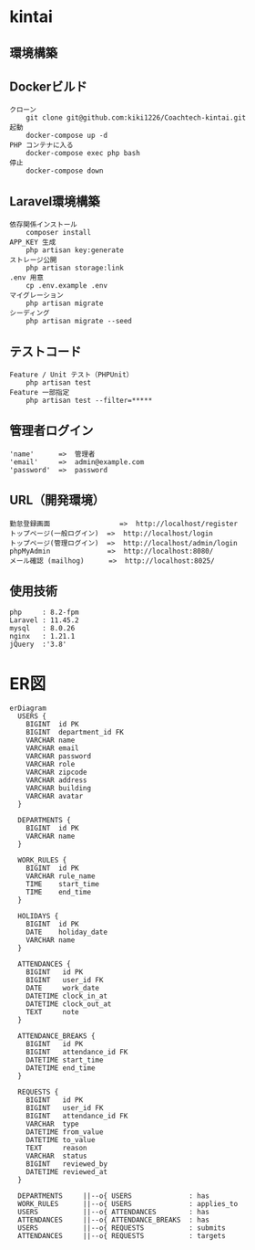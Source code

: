 # kintai

## 環境構築
## Dockerビルド
    クローン
        git clone git@github.com:kiki1226/Coachtech-kintai.git
    起動 
        docker-compose up -d
    PHP コンテナに入る
        docker-compose exec php bash
    停止
        docker-compose down

## Laravel環境構築
    依存関係インストール
        composer install
    APP_KEY 生成
        php artisan key:generate
    ストレージ公開
        php artisan storage:link
    .env 用意
        cp .env.example .env
    マイグレーション
        php artisan migrate
    シーディング
        php artisan migrate --seed

## テストコード
    Feature / Unit テスト（PHPUnit）
        php artisan test
    Feature 一部指定
        php artisan test --filter=*****


## 管理者ログイン
    'name'      =>  管理者
    'email'     =>  admin@example.com
    'password'  =>  password
    
## URL（開発環境）
    勤怠登録画面                 =>  http://localhost/register
    トップページ(一般ログイン)  =>  http://localhost/login
    トップページ(管理ログイン)  =>  http://localhost/admin/login
    phpMyAdmin              =>  http://localhost:8080/
    メール確認 (mailhog)      =>  http://localhost:8025/


## 使用技術
    php     : 8.2-fpm
    Laravel : 11.45.2
    mysql   : 8.0.26
    nginx   : 1.21.1
    jQuery  :'3.8'

# ER図

```mermaid
erDiagram
  USERS {
    BIGINT  id PK
    BIGINT  department_id FK
    VARCHAR name
    VARCHAR email
    VARCHAR password
    VARCHAR role
    VARCHAR zipcode
    VARCHAR address
    VARCHAR building
    VARCHAR avatar
  }

  DEPARTMENTS {
    BIGINT  id PK
    VARCHAR name
  }

  WORK_RULES {
    BIGINT  id PK
    VARCHAR rule_name
    TIME    start_time
    TIME    end_time
  }

  HOLIDAYS {
    BIGINT  id PK
    DATE    holiday_date
    VARCHAR name
  }

  ATTENDANCES {
    BIGINT   id PK
    BIGINT   user_id FK
    DATE     work_date
    DATETIME clock_in_at
    DATETIME clock_out_at
    TEXT     note
  }

  ATTENDANCE_BREAKS {
    BIGINT   id PK
    BIGINT   attendance_id FK
    DATETIME start_time
    DATETIME end_time
  }

  REQUESTS {
    BIGINT   id PK
    BIGINT   user_id FK
    BIGINT   attendance_id FK
    VARCHAR  type        
    DATETIME from_value  
    DATETIME to_value      
    TEXT     reason
    VARCHAR  status      
    BIGINT   reviewed_by    
    DATETIME reviewed_at    
  }

  DEPARTMENTS     ||--o{ USERS              : has
  WORK_RULES      ||--o{ USERS              : applies_to
  USERS           ||--o{ ATTENDANCES        : has
  ATTENDANCES     ||--o{ ATTENDANCE_BREAKS  : has
  USERS           ||--o{ REQUESTS           : submits
  ATTENDANCES     ||--o{ REQUESTS           : targets
```

